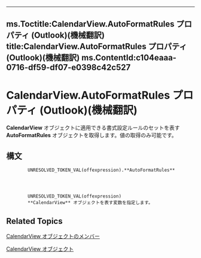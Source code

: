

---
ms.Toctitle:CalendarView.AutoFormatRules プロパティ (Outlook)(機械翻訳)
title:CalendarView.AutoFormatRules プロパティ (Outlook)(機械翻訳)
ms.ContentId:c104eaaa-0716-df59-df07-e0398c42c527
---
# CalendarView.AutoFormatRules プロパティ (Outlook)(機械翻訳)




**CalendarView** オブジェクトに適用できる書式設定ルールのセットを表す **AutoFormatRules** オブジェクトを取得します。値の取得のみ可能です。

## 構文

            UNRESOLVED_TOKEN_VAL(offexpression).**AutoFormatRules**




            UNRESOLVED_TOKEN_VAL(offexpression)
            **CalendarView** オブジェクトを表す変数を指定します。



## Related Topics

[CalendarView オブジェクトのメンバー](c8ee2de7-d65c-90b2-0d63-5fa584c7c500.md)

[CalendarView オブジェクト](37e078b9-9fc6-5894-b043-06d7257666a8.md)




